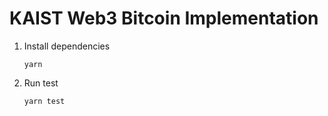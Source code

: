 # KAIST Web3 Bitcoin Implementation

1. Install dependencies

   ```
   yarn
   ```

2. Run test

   ```
   yarn test
   ```
